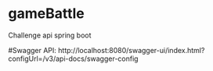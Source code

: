 # gameBattle
Challenge api spring boot

#Swagger API:
http://localhost:8080/swagger-ui/index.html?configUrl=/v3/api-docs/swagger-config

